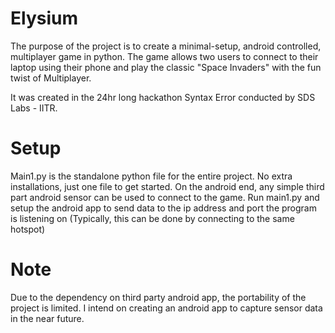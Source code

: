 # Elysium
The purpose of the project is to create a minimal-setup, android controlled, multiplayer game in python. The game allows two users to connect to their laptop using their phone and play the classic "Space Invaders" with the fun twist of Multiplayer. 

It was created in the 24hr long hackathon Syntax Error conducted by SDS Labs - IITR.

# Setup
Main1.py is the standalone python file for the entire project. No extra installations, just one file to get started. On the android end, any simple third part android sensor can be used to connect to the game. Run main1.py and setup the android app to send data to the ip address and port the program is listening on (Typically, this can be done by connecting to the same hotspot)

# Note
Due to the dependency on third party android app, the portability of the project is limited. I intend on creating an android app to capture sensor data in the near future.










































